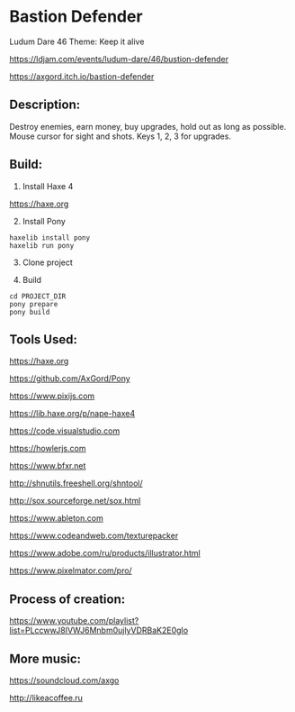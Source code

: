 # Bastion Defender
Ludum Dare 46 Theme: Keep it alive

https://ldjam.com/events/ludum-dare/46/bustion-defender

https://axgord.itch.io/bastion-defender

Description:
---

Destroy enemies, earn money, buy upgrades, hold out as long as possible.
Mouse cursor for sight and shots. Keys 1, 2, 3 for upgrades.

Build:
---

1. Install Haxe 4

https://haxe.org

2. Install Pony

```
haxelib install pony
haxelib run pony
```

3. Clone project

4. Build

```
cd PROJECT_DIR
pony prepare
pony build
```

Tools Used:
---

https://haxe.org

https://github.com/AxGord/Pony

https://www.pixijs.com

https://lib.haxe.org/p/nape-haxe4

https://code.visualstudio.com

https://howlerjs.com

https://www.bfxr.net

http://shnutils.freeshell.org/shntool/

http://sox.sourceforge.net/sox.html

https://www.ableton.com

https://www.codeandweb.com/texturepacker

https://www.adobe.com/ru/products/illustrator.html

https://www.pixelmator.com/pro/

Process of creation:
---

https://www.youtube.com/playlist?list=PLccwwJ8IVWJ6Mnbm0ujlyVDRBaK2E0gIo

More music:
---

https://soundcloud.com/axgo

http://likeacoffee.ru
